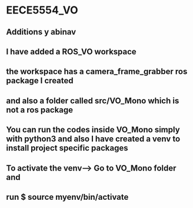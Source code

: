 # EECE5554_VO

## Additions y abinav
## I have added a ROS_VO workspace
## the workspace has a camera_frame_grabber ros package I created 
## and also a folder called src/VO_Mono which is not a ros package 
## You can run the codes inside VO_Mono simply with python3 and also I have created a venv to install project specific packages
## To activate the venv--> Go to VO_Mono folder and 
## run $ source myenv/bin/activate